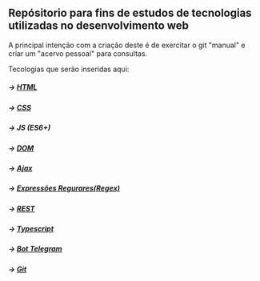 ## Repósitorio para fins de estudos de tecnologias utilizadas no desenvolvimento web

A principal intenção com a criação deste é de exercitar o git "manual" e criar um "acervo pessoal" para consultas.

Tecologias que serão inseridas aqui:

##### -> [HTML](https://github.com/ArtFicer/LearningRepository/tree/master/html)
##### -> [CSS](https://github.com/ArtFicer/LearningRepository/tree/master/css)
##### -> JS (ES6+)
##### -> [DOM](https://github.com/ArtFicer/LearningRepository/tree/master/DOM)
##### -> [Ajax](https://github.com/ArtFicer/LearningRepository/tree/master/ajax)
##### -> [Expressões Regurares(Regex)](https://github.com/ArtFicer/LearningRepository/tree/master/regex)
##### -> [REST](https://github.com/ArtFicer/LearningRepository/tree/master/REST)
##### -> [Typescript](https://github.com/ArtFicer/LearningRepository/tree/master/TypeScript)
##### -> [Bot Telegram](https://github.com/ArtFicer/LearningRepository/tree/master/botTelegram)
##### -> [Git](https://github.com/ArtFicer/LearningRepository/tree/master/gitCommands)